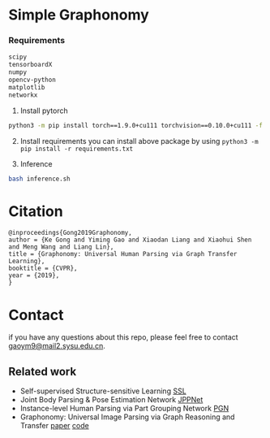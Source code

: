 # Simple Graphonomy

### Requirements 
```bash
scipy
tensorboardX
numpy
opencv-python
matplotlib
networkx
```

1. Install pytorch
```bash
python3 -m pip install torch==1.9.0+cu111 torchvision==0.10.0+cu111 -f https://download.pytorch.org/whl/torch_stable.html
```

2. Install requirements
you can install above package by using `python3 -m pip install -r requirements.txt`


3. Inference
```bash
bash inference.sh
```

#
# Citation

```
@inproceedings{Gong2019Graphonomy,
author = {Ke Gong and Yiming Gao and Xiaodan Liang and Xiaohui Shen and Meng Wang and Liang Lin},
title = {Graphonomy: Universal Human Parsing via Graph Transfer Learning},
booktitle = {CVPR},
year = {2019},
}
```

# Contact
if you have any questions about this repo, please feel free to contact 
[gaoym9@mail2.sysu.edu.cn](mailto:gaoym9@mail2.sysu.edu.cn).

##

## Related work
+ Self-supervised Structure-sensitive Learning [SSL](https://github.com/Engineering-Course/LIP_SSL)
+ Joint Body Parsing & Pose Estimation Network  [JPPNet](https://github.com/Engineering-Course/LIP_JPPNet)
+ Instance-level Human Parsing via Part Grouping Network [PGN](https://github.com/Engineering-Course/CIHP_PGN)
+ Graphonomy: Universal Image Parsing via Graph Reasoning and Transfer [paper](https://arxiv.org/abs/2101.10620) [code](https://github.com/Gaoyiminggithub/Graphonomy-Panoptic)
